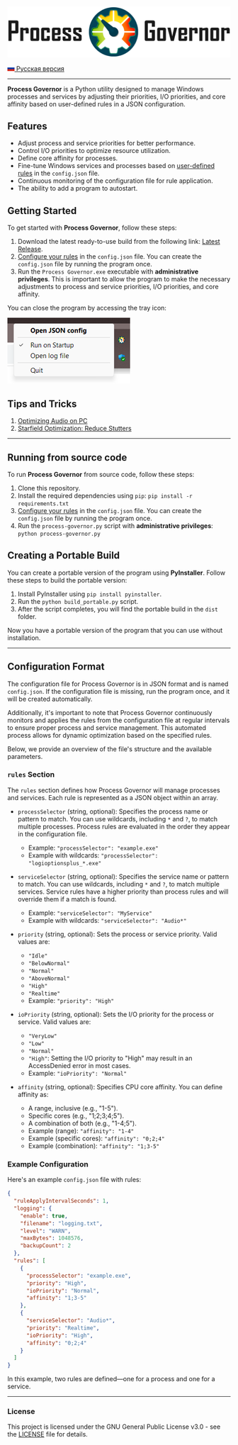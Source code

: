 ![Logo Process Governor](docs/images/github-banner-readme.png)

[![RU](docs/icons/ru.png) Русская версия](docs/README.ru.md)

---

**Process Governor** is a Python utility designed to manage Windows processes and services by adjusting their
priorities, I/O priorities, and core affinity based on user-defined rules in a JSON configuration.

## Features

- Adjust process and service priorities for better performance.
- Control I/O priorities to optimize resource utilization.
- Define core affinity for processes.
- Fine-tune Windows services and processes based on [user-defined rules](#configuration-format) in the `config.json`
  file.
- Continuous monitoring of the configuration file for rule application.
- The ability to add a program to autostart.

## Getting Started

To get started with **Process Governor**, follow these steps:

1. Download the latest ready-to-use build from the following
   link: [Latest Release](https://github.com/SystemXFiles/process-governor/releases/latest).
2. [Configure your rules](#configuration-format) in the `config.json` file. You can create the `config.json` file by
   running the program once.
3. Run the `Process Governor.exe` executable with **administrative privileges**.
   This is important to allow the program to make the necessary adjustments to process and service priorities, I/O
   priorities, and core affinity.

You can close the program by accessing the tray icon:

![Tray menu screenshot](docs/images/tray_menu_screenshot.png)

## Tips and Tricks

1. [Optimizing Audio on PC](docs/tips'n'tricks/audio.md)
2. [Starfield Optimization: Reduce Stutters](docs/tips'n'tricks/starfield.md)

---

## Running from source code

To run **Process Governor** from source code, follow these steps:

1. Clone this repository.
2. Install the required dependencies using `pip`: `pip install -r requirements.txt`
3. [Configure your rules](#configuration-format) in the `config.json` file. You can create the `config.json` file by
   running the program once.
4. Run the `process-governor.py` script with **administrative privileges**: `python process-governor.py`

## Creating a Portable Build

You can create a portable version of the program using **PyInstaller**. Follow these steps to build the portable
version:

1. Install PyInstaller using `pip install pyinstaller`.
2. Run the `python build_portable.py` script.
3. After the script completes, you will find the portable build in the `dist` folder.

Now you have a portable version of the program that you can use without installation.

---

## Configuration Format

The configuration file for Process Governor is in JSON format and is named `config.json`. If the configuration file is
missing, run the program once, and it will be created automatically.

Additionally, it's important to note that Process Governor continuously monitors and applies the rules from the
configuration file at regular intervals to ensure proper process and service management. This automated process allows
for dynamic optimization based on the specified rules.

Below, we provide an overview of the file's structure and the available parameters.

### `rules` Section

The `rules` section defines how Process Governor will manage processes and services. Each rule is represented as a JSON
object within an array.

- `processSelector` (string, optional): Specifies the process name or pattern to match. You can use wildcards,
  including `*` and `?`, to match multiple processes. Process rules are evaluated in the order they appear in the
  configuration
  file.
    - Example: `"processSelector": "example.exe"`
    - Example with wildcards: `"processSelector": "logioptionsplus_*.exe"`

- `serviceSelector` (string, optional): Specifies the service name or pattern to match. You can use wildcards,
  including `*` and `?`, to match multiple services. Service rules have a higher priority than process rules and will
  override them if a match is found.
    - Example: `"serviceSelector": "MyService"`
    - Example with wildcards: `"serviceSelector": "Audio*"`

- `priority` (string, optional): Sets the process or service priority. Valid values are:
    - `"Idle"`
    - `"BelowNormal"`
    - `"Normal"`
    - `"AboveNormal"`
    - `"High"`
    - `"Realtime"`
    - Example: `"priority": "High"`

- `ioPriority` (string, optional): Sets the I/O priority for the process or service. Valid values are:
    - `"VeryLow"`
    - `"Low"`
    - `"Normal"`
    - `"High"`: Setting the I/O priority to "High" may result in an AccessDenied error in most cases.
    - Example: `"ioPriority": "Normal"`

- `affinity` (string, optional): Specifies CPU core affinity. You can define affinity as:
    - A range, inclusive (e.g., "1-5").
    - Specific cores (e.g., "1;2;3;4;5").
    - A combination of both (e.g., "1-4;5").
    - Example (range): `"affinity": "1-4"`
    - Example (specific cores): `"affinity": "0;2;4"`
    - Example (combination): `"affinity": "1;3-5"`

### Example Configuration

Here's an example `config.json` file with rules:

```json
{
  "ruleApplyIntervalSeconds": 1,
  "logging": {
    "enable": true,
    "filename": "logging.txt",
    "level": "WARN",
    "maxBytes": 1048576,
    "backupCount": 2
  },
  "rules": [
    {
      "processSelector": "example.exe",
      "priority": "High",
      "ioPriority": "Normal",
      "affinity": "1;3-5"
    },
    {
      "serviceSelector": "Audio*",
      "priority": "Realtime",
      "ioPriority": "High",
      "affinity": "0;2;4"
    }
  ]
}
```

In this example, two rules are defined—one for a process and one for a service.

---

### License

This project is licensed under the GNU General Public License v3.0 - see the [LICENSE](LICENSE) file for details.